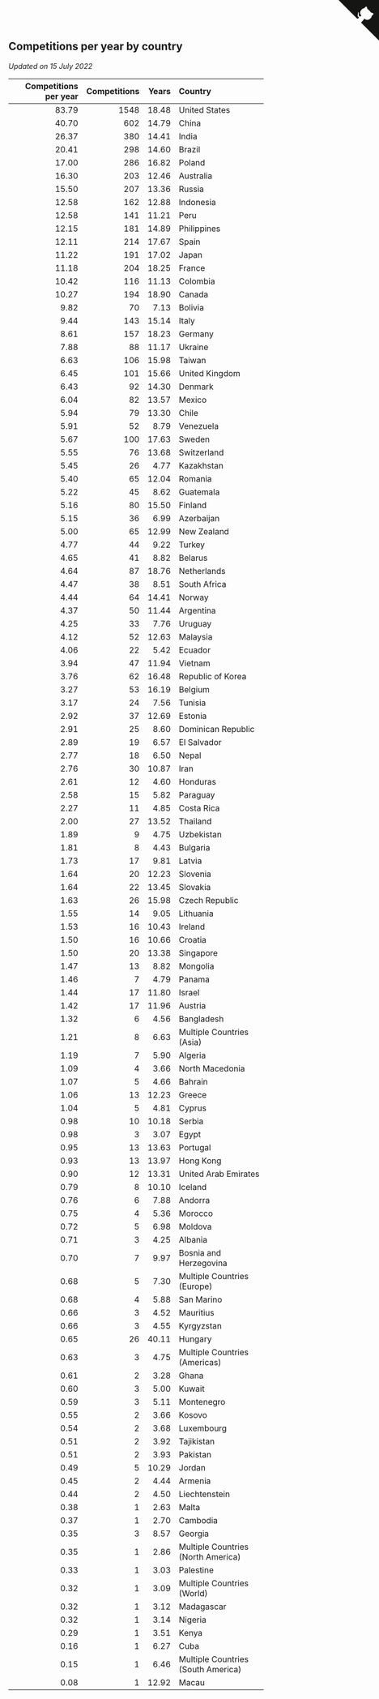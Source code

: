## Competitions per year by country

*Updated on 15 July 2022*

| Competitions per year | Competitions | Years | Country |
| ---: | ---: | ---: | :--- |
| 83.79 | 1548 | 18.48 | United States |
| 40.70 | 602 | 14.79 | China |
| 26.37 | 380 | 14.41 | India |
| 20.41 | 298 | 14.60 | Brazil |
| 17.00 | 286 | 16.82 | Poland |
| 16.30 | 203 | 12.46 | Australia |
| 15.50 | 207 | 13.36 | Russia |
| 12.58 | 162 | 12.88 | Indonesia |
| 12.58 | 141 | 11.21 | Peru |
| 12.15 | 181 | 14.89 | Philippines |
| 12.11 | 214 | 17.67 | Spain |
| 11.22 | 191 | 17.02 | Japan |
| 11.18 | 204 | 18.25 | France |
| 10.42 | 116 | 11.13 | Colombia |
| 10.27 | 194 | 18.90 | Canada |
| 9.82 | 70 | 7.13 | Bolivia |
| 9.44 | 143 | 15.14 | Italy |
| 8.61 | 157 | 18.23 | Germany |
| 7.88 | 88 | 11.17 | Ukraine |
| 6.63 | 106 | 15.98 | Taiwan |
| 6.45 | 101 | 15.66 | United Kingdom |
| 6.43 | 92 | 14.30 | Denmark |
| 6.04 | 82 | 13.57 | Mexico |
| 5.94 | 79 | 13.30 | Chile |
| 5.91 | 52 | 8.79 | Venezuela |
| 5.67 | 100 | 17.63 | Sweden |
| 5.55 | 76 | 13.68 | Switzerland |
| 5.45 | 26 | 4.77 | Kazakhstan |
| 5.40 | 65 | 12.04 | Romania |
| 5.22 | 45 | 8.62 | Guatemala |
| 5.16 | 80 | 15.50 | Finland |
| 5.15 | 36 | 6.99 | Azerbaijan |
| 5.00 | 65 | 12.99 | New Zealand |
| 4.77 | 44 | 9.22 | Turkey |
| 4.65 | 41 | 8.82 | Belarus |
| 4.64 | 87 | 18.76 | Netherlands |
| 4.47 | 38 | 8.51 | South Africa |
| 4.44 | 64 | 14.41 | Norway |
| 4.37 | 50 | 11.44 | Argentina |
| 4.25 | 33 | 7.76 | Uruguay |
| 4.12 | 52 | 12.63 | Malaysia |
| 4.06 | 22 | 5.42 | Ecuador |
| 3.94 | 47 | 11.94 | Vietnam |
| 3.76 | 62 | 16.48 | Republic of Korea |
| 3.27 | 53 | 16.19 | Belgium |
| 3.17 | 24 | 7.56 | Tunisia |
| 2.92 | 37 | 12.69 | Estonia |
| 2.91 | 25 | 8.60 | Dominican Republic |
| 2.89 | 19 | 6.57 | El Salvador |
| 2.77 | 18 | 6.50 | Nepal |
| 2.76 | 30 | 10.87 | Iran |
| 2.61 | 12 | 4.60 | Honduras |
| 2.58 | 15 | 5.82 | Paraguay |
| 2.27 | 11 | 4.85 | Costa Rica |
| 2.00 | 27 | 13.52 | Thailand |
| 1.89 | 9 | 4.75 | Uzbekistan |
| 1.81 | 8 | 4.43 | Bulgaria |
| 1.73 | 17 | 9.81 | Latvia |
| 1.64 | 20 | 12.23 | Slovenia |
| 1.64 | 22 | 13.45 | Slovakia |
| 1.63 | 26 | 15.98 | Czech Republic |
| 1.55 | 14 | 9.05 | Lithuania |
| 1.53 | 16 | 10.43 | Ireland |
| 1.50 | 16 | 10.66 | Croatia |
| 1.50 | 20 | 13.38 | Singapore |
| 1.47 | 13 | 8.82 | Mongolia |
| 1.46 | 7 | 4.79 | Panama |
| 1.44 | 17 | 11.80 | Israel |
| 1.42 | 17 | 11.96 | Austria |
| 1.32 | 6 | 4.56 | Bangladesh |
| 1.21 | 8 | 6.63 | Multiple Countries (Asia) |
| 1.19 | 7 | 5.90 | Algeria |
| 1.09 | 4 | 3.66 | North Macedonia |
| 1.07 | 5 | 4.66 | Bahrain |
| 1.06 | 13 | 12.23 | Greece |
| 1.04 | 5 | 4.81 | Cyprus |
| 0.98 | 10 | 10.18 | Serbia |
| 0.98 | 3 | 3.07 | Egypt |
| 0.95 | 13 | 13.63 | Portugal |
| 0.93 | 13 | 13.97 | Hong Kong |
| 0.90 | 12 | 13.31 | United Arab Emirates |
| 0.79 | 8 | 10.10 | Iceland |
| 0.76 | 6 | 7.88 | Andorra |
| 0.75 | 4 | 5.36 | Morocco |
| 0.72 | 5 | 6.98 | Moldova |
| 0.71 | 3 | 4.25 | Albania |
| 0.70 | 7 | 9.97 | Bosnia and Herzegovina |
| 0.68 | 5 | 7.30 | Multiple Countries (Europe) |
| 0.68 | 4 | 5.88 | San Marino |
| 0.66 | 3 | 4.52 | Mauritius |
| 0.66 | 3 | 4.55 | Kyrgyzstan |
| 0.65 | 26 | 40.11 | Hungary |
| 0.63 | 3 | 4.75 | Multiple Countries (Americas) |
| 0.61 | 2 | 3.28 | Ghana |
| 0.60 | 3 | 5.00 | Kuwait |
| 0.59 | 3 | 5.11 | Montenegro |
| 0.55 | 2 | 3.66 | Kosovo |
| 0.54 | 2 | 3.68 | Luxembourg |
| 0.51 | 2 | 3.92 | Tajikistan |
| 0.51 | 2 | 3.93 | Pakistan |
| 0.49 | 5 | 10.29 | Jordan |
| 0.45 | 2 | 4.44 | Armenia |
| 0.44 | 2 | 4.50 | Liechtenstein |
| 0.38 | 1 | 2.63 | Malta |
| 0.37 | 1 | 2.70 | Cambodia |
| 0.35 | 3 | 8.57 | Georgia |
| 0.35 | 1 | 2.86 | Multiple Countries (North America) |
| 0.33 | 1 | 3.03 | Palestine |
| 0.32 | 1 | 3.09 | Multiple Countries (World) |
| 0.32 | 1 | 3.12 | Madagascar |
| 0.32 | 1 | 3.14 | Nigeria |
| 0.29 | 1 | 3.51 | Kenya |
| 0.16 | 1 | 6.27 | Cuba |
| 0.15 | 1 | 6.46 | Multiple Countries (South America) |
| 0.08 | 1 | 12.92 | Macau |


<a href="https://github.com/JustinTimeCuber/wca_statistics" class="github-corner" aria-label="View source on Github"><svg width="80" height="80" viewBox="0 0 250 250" style="fill:#151513; color:#fff; position: absolute; top: 0; border: 0; right: 0;" aria-hidden="true"><path d="M0,0 L115,115 L130,115 L142,142 L250,250 L250,0 Z"></path><path d="M128.3,109.0 C113.8,99.7 119.0,89.6 119.0,89.6 C122.0,82.7 120.5,78.6 120.5,78.6 C119.2,72.0 123.4,76.3 123.4,76.3 C127.3,80.9 125.5,87.3 125.5,87.3 C122.9,97.6 130.6,101.9 134.4,103.2" fill="currentColor" style="transform-origin: 130px 106px;" class="octo-arm"></path><path d="M115.0,115.0 C114.9,115.1 118.7,116.5 119.8,115.4 L133.7,101.6 C136.9,99.2 139.9,98.4 142.2,98.6 C133.8,88.0 127.5,74.4 143.8,58.0 C148.5,53.4 154.0,51.2 159.7,51.0 C160.3,49.4 163.2,43.6 171.4,40.1 C171.4,40.1 176.1,42.5 178.8,56.2 C183.1,58.6 187.2,61.8 190.9,65.4 C194.5,69.0 197.7,73.2 200.1,77.6 C213.8,80.2 216.3,84.9 216.3,84.9 C212.7,93.1 206.9,96.0 205.4,96.6 C205.1,102.4 203.0,107.8 198.3,112.5 C181.9,128.9 168.3,122.5 157.7,114.1 C157.9,116.9 156.7,120.9 152.7,124.9 L141.0,136.5 C139.8,137.7 141.6,141.9 141.8,141.8 Z" fill="currentColor" class="octo-body"></path></svg></a><style>.github-corner:hover .octo-arm{animation:octocat-wave 560ms ease-in-out}@keyframes octocat-wave{0%,100%{transform:rotate(0)}20%,60%{transform:rotate(-25deg)}40%,80%{transform:rotate(10deg)}}@media (max-width:500px){.github-corner:hover .octo-arm{animation:none}.github-corner .octo-arm{animation:octocat-wave 560ms ease-in-out}}</style>
